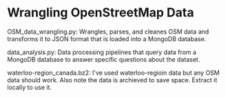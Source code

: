 # Wrangling OpenStreetMap Data 
OSM_data_wrangling.py:
Wrangles, parses, and cleanes OSM data and transforms it to JSON format that is loaded into a MongoDB database.

data_analysis.py:
Data processing pipelines that query data from a MongoDB database to answer specific questions about the dataset.

waterloo-region_canada.bz2:
I've used waterloo-regioin data but any OSM data should work. Also note the data is archieved to save space. Extract it locally to use it.
